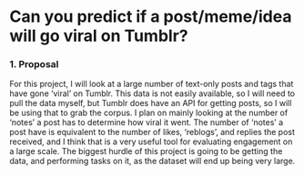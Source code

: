 # Can you predict if a post/meme/idea will go viral on Tumblr?

### 1. Proposal

For this project, I will look at a large number of text-only posts and tags that have gone ‘viral’ on Tumblr.
This data is not easily available, so I will need to pull the data myself, 
but Tumblr does have an API for getting posts, so I will be using that to grab the corpus.
I plan on mainly looking at the number of ‘notes’ a post has to determine how viral it went. 
The number of ‘notes’ a post have is equivalent to the number of likes, ‘reblogs’, and replies the post received, 
and I think that is a very useful tool for evaluating engagement on a large scale. 
The biggest hurdle of this project is going to be getting the data, 
and performing tasks on it, as the dataset will end up being very large.
